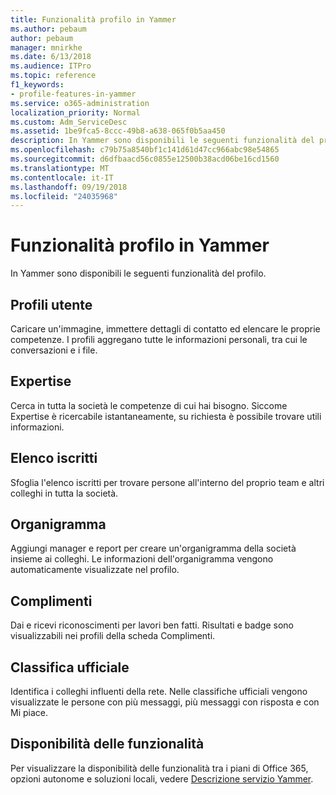 ```yaml
---
title: Funzionalità profilo in Yammer
ms.author: pebaum
author: pebaum
manager: mnirkhe
ms.date: 6/13/2018
ms.audience: ITPro
ms.topic: reference
f1_keywords:
- profile-features-in-yammer
ms.service: o365-administration
localization_priority: Normal
ms.custom: Adm_ServiceDesc
ms.assetid: 1be9fca5-8ccc-49b8-a638-065f0b5aa450
description: In Yammer sono disponibili le seguenti funzionalità del profilo.
ms.openlocfilehash: c79b75a8540bf1c141d61d47cc966abc98e54865
ms.sourcegitcommit: d6dfbaacd56c0855e12500b38acd06be16cd1560
ms.translationtype: MT
ms.contentlocale: it-IT
ms.lasthandoff: 09/19/2018
ms.locfileid: "24035968"
---
```

# <a name="profile-features-in-yammer"></a>Funzionalità profilo in Yammer

In Yammer sono disponibili le seguenti funzionalità del profilo.
  
## <a name="user-profiles"></a>Profili utente
<a name="bkmk_UserProfiles"> </a>

Caricare un'immagine, immettere dettagli di contatto ed elencare le proprie competenze. I profili aggregano tutte le informazioni personali, tra cui le conversazioni e i file.
  
## <a name="expertise"></a>Expertise
<a name="bkmk_Expertise"> </a>

Cerca in tutta la società le competenze di cui hai bisogno. Siccome Expertise è ricercabile istantaneamente, su richiesta è possibile trovare utili informazioni.
  
## <a name="member-directory"></a>Elenco iscritti
<a name="bkmk_MemberDirectory"> </a>

Sfoglia l'elenco iscritti per trovare persone all'interno del proprio team e altri colleghi in tutta la società.
  
## <a name="org-chart"></a>Organigramma
<a name="bkmk_OrgChart"> </a>

Aggiungi manager e report per creare un'organigramma della società insieme ai colleghi. Le informazioni dell'organigramma vengono automaticamente visualizzate nel profilo.
  
## <a name="praise"></a>Complimenti
<a name="bkmk_Praise"> </a>

Dai e ricevi riconoscimenti per lavori ben fatti. Risultati e badge sono visualizzabili nei profili della scheda Complimenti.
  
## <a name="leaderboards"></a>Classifica ufficiale
<a name="bkmk_Leaderboards"> </a>

Identifica i colleghi influenti della rete. Nelle classifiche ufficiali vengono visualizzate le persone con più messaggi, più messaggi con risposta e con Mi piace.
  
## <a name="feature-availability"></a>Disponibilità delle funzionalità
<a name="bkmk_Leaderboards"> </a>

Per visualizzare la disponibilità delle funzionalità tra i piani di Office 365, opzioni autonome e soluzioni locali, vedere [Descrizione servizio Yammer](yammer-service-description.md).
  

